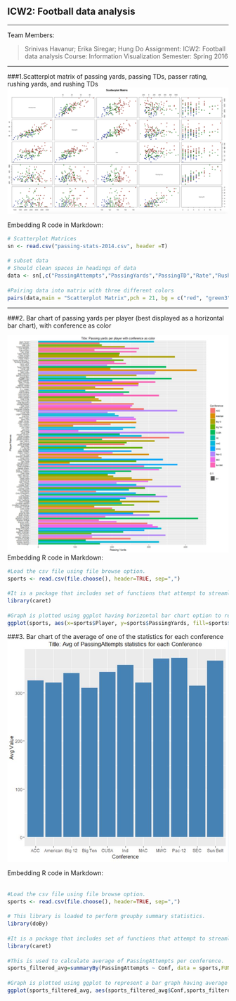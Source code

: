 ## ICW2: Football data analysis
---------------------------------------------------
Team Members: 
> Srinivas Havanur; 
> Erika Siregar; 
> Hung Do
Assignment: ICW2: Football data analysis
Course: Information Visualization
Semester: Spring 2016

---------------------------------------------------
###1.Scatterplot matrix of passing yards, passing TDs, passer rating, rushing yards, and rushing TDs
![R image](ScatterplotMatrix.png)

Embedding R code in Markdown:

```R
# Scatterplot Matrices
sn <- read.csv("passing-stats-2014.csv", header =T)

# subset data
# Should clean spaces in headings of data
data <- sn[,c("PassingAttempts","PassingYards","PassingTD","Rate","RushingYards","RushingTD")]

#Pairing data into matrix with three different colors
pairs(data,main = "Scatterplot Matrix",pch = 21, bg = c("red", "green3", "blue")[unclass(iris$Species)])

```
---------------------------------------------------

###2. Bar chart of passing yards per player (best displayed as a horizontal bar chart), with conference as color

![R image](barchar-football.png)
Embedding R code in Markdown:

```R
#Load the csv file using file browse option.
sports <- read.csv(file.choose(), header=TRUE, sep=",")

#It is a package that includes set of functions that attempt to streamline the process for creating predictive models. ggplot is one of the functions in that package. 
library(caret)

#Graph is plotted using ggplot having horizontal bar chart option to represent PassingYards per player.
ggplot(sports, aes(x=sports$Player, y=sports$PassingYards, fill=sports$Conf)) + geom_bar(stat="identity") + coord_flip() + labs(x="Player Names",y="Passing Yards",fill="Conference") + ggtitle("Title: Passing yards per player with conference as color")
```

###3. Bar chart of the average of one of the statistics for each conference
![R image](Avg_PassingAttempts.jpg)

Embedding R code in Markdown:

```R

#Load the csv file using file browse option.
sports <- read.csv(file.choose(), header=TRUE, sep=",")

# This library is loaded to perform groupby summary statistics.
library(doBy)

#It is a package that includes set of functions that attempt to streamline the process for creating predictive models. ggplot is one of the functions in that package. 
library(caret)

#This is used to calculate average of PassingAttempts per conference.
sports_filtered_avg=summaryBy(PassingAttempts ~ Conf, data = sports,FUN = list(mean))

#Graph is plotted using ggplot to represent a bar graph having average of PassingAttempts per conference.
ggplot(sports_filtered_avg, aes(sports_filtered_avg$Conf,sports_filtered_avg$PassingAttempts.mean)) + geom_bar(stat="identity", fill="steelblue") + labs(x="Conference", y="Avg Value") + ggtitle("Title: Avg of PassingAttempts statistics for each Conference")

```
